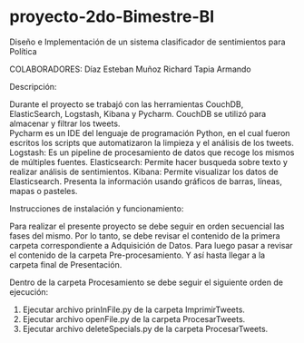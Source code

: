 ﻿# proyecto-2do-Bimestre-BI
Diseño e Implementación de un sistema clasificador de sentimientos para Política

COLABORADORES:
              Díaz Esteban
              Muñoz Richard
              Tapia Armando
              
Descripción:

Durante el proyecto se trabajó con las herramientas CouchDB, ElasticSearch, Logstash, Kibana y Pycharm.
CouchDB se utilizó para almacenar y filtrar los tweets.  
Pycharm es un IDE del lenguaje de programación Python, en el cual fueron escritos los scripts que automatizaron la limpieza y el análisis de los tweets.
Logstash: Es un pipeline de procesamiento de datos que recoge los mismos de múltiples fuentes.
Elasticsearch: Permite hacer busqueda sobre texto y realizar análisis de sentimientos.
Kibana: Permite visualizar los datos de Elasticsearch. Presenta la información usando gráficos de barras, líneas, mapas o pasteles.


 Instrucciones de instalación y funcionamiento:

Para realizar el presente proyecto se debe seguir en orden secuencial las fases del mismo.
Por lo tanto, se debe revisar el contenido de la primera carpeta correspondiente a Adquisición de Datos.
Para luego pasar a revisar el contenido de la carpeta Pre-procesamiento. 
Y así hasta llegar a la carpeta final de Presentación.

Dentro de la carpeta Procesamiento se debe seguir el siguiente orden de ejecución:
  1. Ejecutar archivo prinInFile.py de la carpeta ImprimirTweets.
  2. Ejecutar archivo openFile.py de la carpeta ProcesarTweets.
  3. Ejecutar archivo deleteSpecials.py de la carpeta ProcesarTweets.





